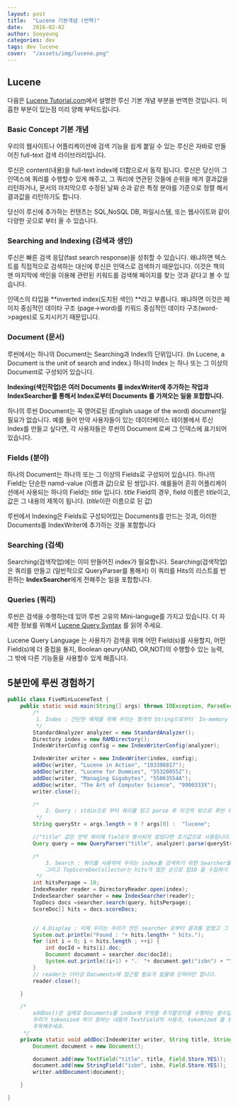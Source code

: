 ```yaml
---
layout: post
title:  "Lucene 기본개념 (번역)"
date:   2016-02-02
author: Sooyoung
categories: dev
tags: dev lucene 
cover:  "/assets/img/lucene.png"
---
```


## Lucene

다음은 [Lucene Tutorial.com](http://www.lucenetutorial.com/basic-concepts.html)에서 설명한 루신 기본 개념 부분을 번역한 것입니다. 미흡한 부분이 있는점 미리 양해 부탁드립니다.

### Basic Concept 기본 개념

우리의 웹사이트나 어플리케이션에 검색 기능을 쉽게 붙일 수 있는 루신은 자바로 만들어진 full-text 검색 라이브러리입니다.

루신은 content(내용)을 full-text index에 더함으로서 동작 됩니다. 루신은  당신이 그 인덱스에 쿼리를 수행할수 있게 해주고, 그 쿼리에 연관된 것들에 순위을 매겨 결과값을 리턴하거나, 문서의 마지막으루 수정된 날짜 순과 같은 특정 분야를 기준으로 정렬 해서 결과값을 리턴하기도 합니다.

당신이 루신에 추가하는 컨텐츠는 SQL,NoSQL DB, 파일시스템, 또는 웹사이트와 같이 다양한 곳으로 부터 올 수 있습니다.


### Searching and Indexing (검색과 생인)
루신은 빠른 검색 응답(fast search response)을 성취할 수 있습니다. 왜냐하면 텍스트를 직접적으로 검색하는 대신에 루신은 인덱스로 검색하기 때문입니다. 이것은 책의 맨 마지막에 색인을 이용해 관련된 키워드를 검색해 페이지를 찾는 것과 같다고 볼 수 있습니다.

인덱스의 타입을 **inverted index(도치된 색인) **라고 부릅니다. 왜냐하면 이것은 페이지 중심적인 데이타 구조 (page->word)를 키워드 중심적인 데이타 구조(word->pages)로 도치시키기 때문입니다.

### Document (문서)
루씬에서는 하나의 Document는 Searching과 Index의 단위입니다. (In Lucene, a Document is the unit of search and index.) 하나의 Index 는 하나 또는 그 이상의 Document로 구성되어 있습니다.

**Indexing(색인작업)은 여러 Documents 를 indexWriter에 추가하는 작업과 IndexSearcher를 통해서 Index로부터 Documents 를 가져오는 일을 포합합니다.**

하나의 루씬 Document는 꼭 영어로된 (English usage of the word) document일 필요가 없습니다. 예를 들어 만약 사용자들이 있는 데이터베이스 테이블에서 루신 Index를 만들고 싶다면, 각 사용자들은 루씬의 Document 로써 그 인덱스에 표기되어 있습니다.

### Fields (분야)
하나의 Document는 하나의 또는 그 이상의 Fields로 구성되어 있습니다. 하나의 Field는 단순한 namd-value (이름과 값)으로 된 쌍입니다. 예를들어 흔히 어플리케이션에서 사용되는 하나의 Field는 *title* 입니다. *title* Field의 경우, field 이름은 *title*이고, 값은 그 내용의 제목이 됩니다. (*title*이란 이름으로 된 값)

루씬에서 Indexing은 Fields로 구성되어있는 Documents를 만드는 것과, 이러한 Documents를 IndexWriter에 추가하는 것을 포함합니다

### Searching (검색)
Searching(검색작업)에는 이미 만들어진 index가 필요합니다. Searching(검색작업)은 쿼리를 만들고 (일반적으로 QueryParser를 통해서) 이 쿼리를 Hits의 리스트를 반환하는 **IndexSearcher**에게 전해주는 일을 포합합니다.

### Queries (쿼리)
루씬은 검색을 수행하는데 있어 루씬 고유의 Mini-languge를 가지고 있습니다. 더 자세한 정보를 위해서 [Lucene Query Syntax](http://www.lucenetutorial.com/lucene-query-syntax.html) 를 읽어 주세요.

Lucene Query Language 는 사용자가 검색을 위해 어떤 Field(s)를 사용할지, 어떤 Field(s)에 더 중접을 둘지, Boolean qeury(AND, OR,NOT)의 수행할수 있는 능력, 그 밖에 다른 기능들을 사용할수 있게 해줍니다.

## 5분만에 루씬 경험하기

~~~java
public class FiveMinLuceneTest {
    public static void main(String[] args) throws IOException, ParseException {
        /*
         1. Index : 간단한 예제를 위해 우리는 몇개의 String으로부터  In-memory 인덱스를 생성합니다.
         */
        StandardAnalyzer analyzer = new StandardAnalyzer();
        Directory index = new RAMDirectory();
        IndexWriterConfig config = new IndexWriterConfig(analyzer);

        IndexWriter writer = new IndexWriter(index, config);
        addDoc(writer, "Lucene in Action", "193398817");
        addDoc(writer, "Lucene for Dummies", "55320055Z");
        addDoc(writer, "Managing Gigabytes", "55063554A");
        addDoc(writer, "The Art of Computer Science", "9900333X");
        writer.close();

        /*
            2. Query : stdin으로 부터 쿼리를 읽고 parse 후 이것의 밖으로 루씬 쿼리를 build 합니다/
         */
        String queryStr = args.length > 0 ? args[0] :  "lucene";

        //"title" 값은 만약 쿼리에 field가 명시되지 않았다면 초기값으로 사용됩니다.
        Query query = new QueryParser("title", analyzer).parse(queryStr);

        /*
            3. Search : 쿼리를 사용하여 우리는 index를 검색하기 위한 Searcher를 만듭니다
            그리고 TopScoreDocCollector는 hits가 많은 순으로 탑10 을 수집하기 위해 초기화 합니다.
         */
        int hitsPerpage = 10;
        IndexReader reader = DirectoryReader.open(index);
        IndexSearcher searcher = new IndexSearcher(reader);
        TopDocs docs =searcher.search(query, hitsPerpage);
        ScoreDoc[] hits = docs.scoreDocs;


        // 4.Display : 이제 우리는 우리가 만든 searcher 로부터 결과를 얻었고 그 결과를 사용자에게 보여줍니다.
        System.out.println("Found : "+ hits.length+ " hits.");
        for (int i = 0; i < hits.length ; ++i) {
            int docId = hits[i].doc;
            Document document = searcher.doc(docId);
            System.out.println((i+1) + ".  "+ document.get("isbn") + "\t"+ document.get("title"));
        }
        // reader는 더이상 Documents에 접근할 필요가 없을때 닫혀야만 합니다.
        reader.close();

    }

    /*
        addDoc()은 실제로 Documents를 index에 무엇을 추가할것지를 수행하는 함수입니다.
        우리가 tokenized 하기 원하는 내용의 TextField의 사용과, tokenized 를 원하지 않는 id Field에 StringField의 사용에
        주목해주세요.
     */
    private static void addDoc(IndexWriter writer, String title, String isbn) throws IOException {
        Document document = new Document();

        document.add(new TextField("title", title, Field.Store.YES));
        document.add(new StringField("isbn", isbn, Field.Store.YES));
        writer.addDocument(document);

    }

}
~~~


